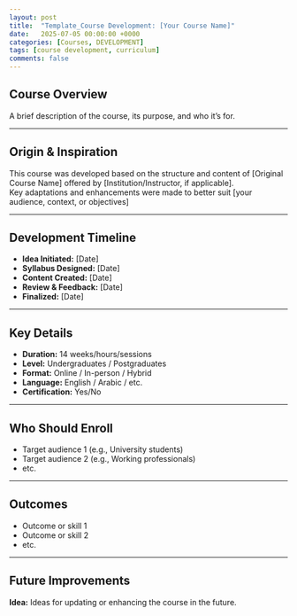 ```yaml
---
layout: post
title:  "Template_Course Development: [Your Course Name]"
date:   2025-07-05 00:00:00 +0000
categories: [Courses, DEVELOPMENT]
tags: [course development, curriculum]
comments: false
---
```


## Course Overview

A brief description of the course, its purpose, and who it’s for.

---

## Origin & Inspiration

This course was developed based on the structure and content of [Original Course Name] offered by [Institution/Instructor, if applicable].  
Key adaptations and enhancements were made to better suit [your audience, context, or objectives]

---

## Development Timeline

- **Idea Initiated:** [Date]
- **Syllabus Designed:** [Date]
- **Content Created:** [Date]
- **Review & Feedback:** [Date]
- **Finalized:** [Date]

---

## Key Details

- **Duration:** 14 weeks/hours/sessions  
- **Level:** Undergraduates / Postgraduates
- **Format:** Online / In-person / Hybrid  
- **Language:** English / Arabic / etc.  
- **Certification:** Yes/No

---

## Who Should Enroll

- Target audience 1 (e.g., University students)
- Target audience 2 (e.g., Working professionals)
- etc.

---

## Outcomes

- Outcome or skill 1
- Outcome or skill 2
- etc.

---

## Future Improvements
**Idea:**
Ideas for updating or enhancing the course in the future.
